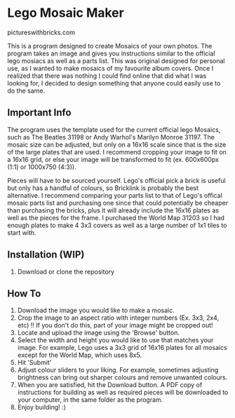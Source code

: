 # Lego Mosaic Maker

pictureswithbricks.com

This is a program designed to create Mosaics of your own photos. The program takes an image and gives you instructions similar to the official lego mosiacs as well as a parts list.
This was original designed for personal use, as I wanted to make mosaics of my favourite album covers. Once I realized that there was nothing I could find online that did what I 
was looking for, I decided to design something that anyone could easily use to do the same.

## Important Info

The program uses the template used for the current official lego Mosaics, such as The Beatles 31198 or Andy Warhol's Marilyn Monroe 31197. The mosaic size can be adjusted, but
only on a 16x16 scale since that is the size of the large plates that are used. I recommend cropping your image to fit on a 16x16 grid, or else your image will be transformed
to fit (ex. 600x600px (1:1) or 1000x750 (4:3)).

Pieces will have to be sourced yourself. Lego's official pick a brick is useful but only has a handful of colours, so Bricklink is probably the best alternative. I recommend 
comparing your parts list to that of Lego's offical mosaic parts list and purchasing one since that could potentially be cheaper than purchasing the bricks, plus it will already
include the 16x16 plates as well as the pieces for the frame. I purchased the World Map 31203 so I had enough plates to make 4 3x3 covers as well as a large number of 1x1 tiles to 
start with.

## Installation (WIP)

1. Download or clone the repository

## How To

1. Download the image you would like to make a mosaic.
2. Crop the image to an aspect ratio with integer numbers (Ex. 3x3, 2x4, etc) !! If you don't do this, part of your image might be cropped out!
3. Locate and upload the image using the 'Browse' button.
4. Select the width and height you would like to use that matches your image. For example, Lego uses a 3x3 grid of 16x16 plates for all mosaics except for the World Map, which uses 8x5.
5. Hit 'Submit'
6. Adjust colour sliders to your liking. For example, sometimes adjusting brightness can bring out sharper colours and remove unwanted colours.
7. When you are satisfied, hit the Download button. A PDF copy of instructions for building as well as required pieces will be downloaded to your computer, in the same folder as the program.
8. Enjoy building! :)
